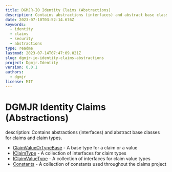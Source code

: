 ```yaml
---
title: DGMJR-IO Identity Claims (Abstractions)
description: Contains abstractions (interfaces) and abstract base classes for claims and claim types.
date: 2023-07-10T03:52:14.676Z
keywords:
  - identity
  - claims
  - security
  - abstractions
type: readme
lastmod: 2023-07-14T07:47:09.021Z
slug: dgmjr-io-identity-claims-abstractions
project: Dgmjr.Identity
version: 0.0.1
authors:
  - dgmjr
license: MIT
---
```


# DGMJR Identity Claims (Abstractions)

description: Contains abstractions (interfaces) and abstract base classes for claims and claim types.

* [ClaimValueOrTypeBase](https://github.com/dgmjr-io/Dgmjr.Identity/blob/main/src/Claims/Abstractions/ClaimValueOrTypeBase.cs) - A base type for a claim or a value
* [IClaimType](https://github.com/dgmjr-io/Dgmjr.Identity/blob/main/src/Claims/Abstractions/IClaimType.cs) - A collection of interfaces for claim types
* [IClaimValueType](https://github.com/dgmjr-io/Dgmjr.Identity/blob/main/src/Claims/Abstractions/IClaimValueType.cs) - A collection of interfaces for claim value types
* [Constants](https://github.com/dgmjr-io/Dgmjr.Identity/blob/main/src/Claims/Abstractions/Constants.cs) - A collection of constants used throughout the claims project